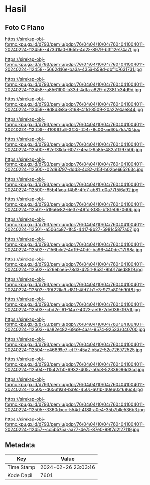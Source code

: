 # Hasil

## Foto C Plano

https://sirekap-obj-formc.kpu.go.id/d793/pemilu/pdpr/76/04/04/10/04/7604041004011-20240224-112456--473d1fa0-065b-4d28-8979-b3f12e174a7f.jpg

https://sirekap-obj-formc.kpu.go.id/d793/pemilu/pdpr/76/04/04/10/04/7604041004011-20240224-112458--5662d46e-ba3a-4356-b59d-dbf1c7631731.jpg

https://sirekap-obj-formc.kpu.go.id/d793/pemilu/pdpr/76/04/04/10/04/7604041004011-20240224-112458--a8561f00-b33d-4dfa-a829-d2381fc34d9d.jpg

https://sirekap-obj-formc.kpu.go.id/d793/pemilu/pdpr/76/04/04/10/04/7604041004011-20240224-112459--9d8d3e8a-3168-41fd-8509-20a22e4ae844.jpg

https://sirekap-obj-formc.kpu.go.id/d793/pemilu/pdpr/76/04/04/10/04/7604041004011-20240224-112459--410683b8-3f55-454a-9c00-ae86ba1dc15f.jpg

https://sirekap-obj-formc.kpu.go.id/d793/pemilu/pdpr/76/04/04/10/04/7604041004011-20240224-112500--82ef38da-6077-4ea3-9a85-482a1199750b.jpg

https://sirekap-obj-formc.kpu.go.id/d793/pemilu/pdpr/76/04/04/10/04/7604041004011-20240224-112500--02d93797-ddd3-4c82-a15f-b02be665263c.jpg

https://sirekap-obj-formc.kpu.go.id/d793/pemilu/pdpr/76/04/04/10/04/7604041004011-20240224-112500--65b4faca-f4b8-4fc7-ab81-d0a77f5f6a92.jpg

https://sirekap-obj-formc.kpu.go.id/d793/pemilu/pdpr/76/04/04/10/04/7604041004011-20240224-112501--519a6e82-6e37-49fd-8f85-bf81e062060b.jpg

https://sirekap-obj-formc.kpu.go.id/d793/pemilu/pdpr/76/04/04/10/04/7604041004011-20240224-112501--a5064a87-1fc5-4417-9b27-5981c5877a07.jpg

https://sirekap-obj-formc.kpu.go.id/d793/pemilu/pdpr/76/04/04/10/04/7604041004011-20240224-112502--7156bdc2-4d19-40d0-ba96-440de717f98a.jpg

https://sirekap-obj-formc.kpu.go.id/d793/pemilu/pdpr/76/04/04/10/04/7604041004011-20240224-112502--526ebbe5-78d3-425d-8531-9b017ded8819.jpg

https://sirekap-obj-formc.kpu.go.id/d793/pemilu/pdpr/76/04/04/10/04/7604041004011-20240224-112503--39f220a9-d811-4fd7-b2c3-972a809b90f8.jpg

https://sirekap-obj-formc.kpu.go.id/d793/pemilu/pdpr/76/04/04/10/04/7604041004011-20240224-112503--cbd2ec61-14a7-4023-aef6-2de0366f97df.jpg

https://sirekap-obj-formc.kpu.go.id/d793/pemilu/pdpr/76/04/04/10/04/7604041004011-20240224-112503--6a82e482-69a9-4aaa-9574-92533a040700.jpg

https://sirekap-obj-formc.kpu.go.id/d793/pemilu/pdpr/76/04/04/10/04/7604041004011-20240224-112504--e46899e7-cff7-45a2-b5a2-52c726972525.jpg

https://sirekap-obj-formc.kpu.go.id/d793/pemilu/pdpr/76/04/04/10/04/7604041004011-20240224-112504--f1542cb0-6932-4057-a0c8-52336096d3cd.jpg

https://sirekap-obj-formc.kpu.go.id/d793/pemilu/pdpr/76/04/04/10/04/7604041004011-20240224-112505--d656f9a8-ba9c-450c-a01b-40e603f686c8.jpg

https://sirekap-obj-formc.kpu.go.id/d793/pemilu/pdpr/76/04/04/10/04/7604041004011-20240224-112505--3360dbcc-554d-4f88-a0e4-35b7b0e536b3.jpg

https://sirekap-obj-formc.kpu.go.id/d793/pemilu/pdpr/76/04/04/10/04/7604041004011-20240224-112457--cc5b525a-aa77-4e75-87e0-99f7d2f27119.jpg


## Metadata

| Key        | Value               |
| ---------- | ------------------- |
| Time Stamp | 2024-02-26 23:03:46 |
| Kode Dapil | 7601                |




